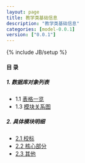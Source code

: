 ```yaml
---
layout: page
title: 教学类基础信息 
description: "教学类基础信息"
categories: [model-0.0.1]
version: ["0.0.1"]
---
```

{% include JB/setup %}

#### 目 录

##### 1. 数据库对象列表
  * 1.1 [表格一览](tables.html)
  * 1.3 [模块关系图](images.html)

##### 2. 具体模块明细
* [2.1 校标](xb.html)
* [2.2 核心部分](core.html)
* [2.3 其他](misc.html)
